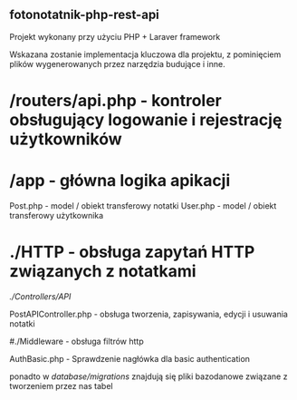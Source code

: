 ## fotonotatnik-php-rest-api

Projekt wykonany przy użyciu PHP + Laraver framework

Wskazana zostanie implementacja kluczowa dla projektu, z pominięciem plików wygenerowanych przez narzędzia budujące i inne.

# /routers/api.php - kontroler obsługujący logowanie i rejestrację użytkowników

# /app - główna logika apikacji

Post.php - model / obiekt transferowy notatki
User.php - model / obiekt transferowy użytkownika

# ./HTTP - obsługa zapytań HTTP związanych z notatkami

*./Controllers/API* 

PostAPIController.php - obsługa tworzenia, zapisywania, edycji i usuwania notatki

#./Middleware - obsługa filtrów http

AuthBasic.php - Sprawdzenie nagłówka dla basic authentication

ponadto w *database/migrations* znajdują się pliki bazodanowe związane z tworzeniem przez nas tabel
